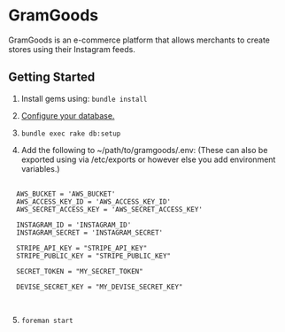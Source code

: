 GramGoods
=

GramGoods is an e-commerce platform that allows merchants to create stores using their Instagram feeds.

Getting Started
-

1. Install gems using: `bundle install`

2. [Configure your database.](http://edgeguides.rubyonrails.org/configuring.html)

3. `bundle exec rake db:setup`

4. Add the following to ~/path/to/gramgoods/.env: (These can also be exported using via /etc/exports or however else you add environment variables.)
  <pre>
  <code>
  AWS_BUCKET = 'AWS_BUCKET'
  AWS_ACCESS_KEY_ID = 'AWS_ACCESS_KEY_ID'
  AWS_SECRET_ACCESS_KEY = 'AWS_SECRET_ACCESS_KEY'

  INSTAGRAM_ID = 'INSTAGRAM_ID'
  INSTAGRAM_SECRET = 'INSTAGRAM_SECRET'

  STRIPE_API_KEY = "STRIPE_API_KEY"
  STRIPE_PUBLIC_KEY = "STRIPE_PUBLIC_KEY"

  SECRET_TOKEN = "MY_SECRET_TOKEN"

  DEVISE_SECRET_KEY = "MY_DEVISE_SECRET_KEY"
  </code>
  </pre>

5. `foreman start`
